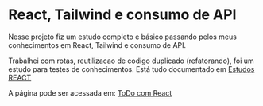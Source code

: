 # React, Tailwind e consumo de API

Nesse projeto fiz um estudo completo e básico passando pelos meus conhecimentos em React, Tailwind e consumo de API.

Trabalhei com rotas, reutilizacao de codigo duplicado (refatorando), foi um estudo para testes de conhecimentos.
Está tudo documentado em [Estudos REACT](https://www.notion.so/React-233800bcebf580318524e1c6c155818b?source=copy_link)

A página pode ser acessada em: [ToDo com React](https://react-five-black.vercel.app/)
